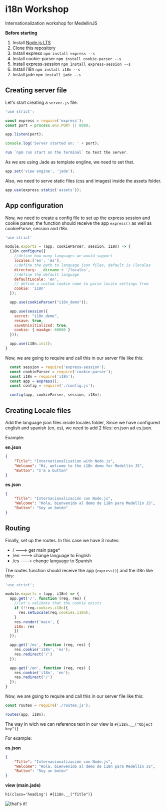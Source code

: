 # i18n Workshop
Internationalization workshop for MedellinJS

**Before starting**

1. Install [Node.js LTS](http://nodejs.org/)
2. Clone this repository
3. Install express `npm install express --s`
4. Install cookie-parser `npm install cookie-parser --s`
5. Install express-session `npm install express-session --s`
6. Install i18n `npm install i18n --s`
7. Install jade `npm install jade --s`

## Creating server file

Let's start creating a `server.js` file.

```js
'use strict';

const express = require('express');
const port = process.env.PORT || 8080;

app.listen(port);

console.log('Server started on: ' + port);

run `npm run start on the terminal` to test the server.

```
As we are using Jade as template engline, we need to set that.

```js
app.set('view engine', 'jade');
```
Also, we need to serve static files (css and images) inside the assets folder.

```js
app.use(express.static('assets'));
```

## App configuration

Now, we need to create a config file to set up the express session and cookie parser, the function should receive the app `express()` as well as cookieParse, session and i18n.

```js
'use strict'

module.exports = (app, cookieParser, session, i18n) => {
  i18n.configure({
    //define how many languages we would support
    locales:['en', 'es'],
    //define the path to language json files, default is /locales
    directory: __dirname + '/locales',
    //define the default language
    defaultLocale: 'en',
    // define a custom cookie name to parse locale settings from
    cookie: 'i18n'
  });

  app.use(cookieParser("i18n_demo"));

  app.use(session({
    secret: "i18n_demo",
    resave: true,
    saveUninitialized: true,
    cookie: { maxAge: 60000 }
  }));

  app.use(i18n.init);
}
```

Now, we are going to require and call this in our server file like this:

```js
  const session = require('express-session');
  const cookieParser = require('cookie-parser');
  const i18n = require('i18n');
  const app = express();
  const config = require('./config.js');

  config(app, cookieParser, session, i18n);
```
## Creating Locale files

Add the language json files inside locales folder, Since we have configured english and spanish (en, es), we need to add 2 files: en.json ad es.json.

Example:

**en.json**
```json
{
	"Title": "Internationalization with Node.js",
	"Welcome": "Hi, welcome to the i18n demo for Medellín JS",
	"Button": "I'm a button"
}
```

**es.json**
```json
{
	"Title": "Internacionalización con Node.js",
	"Welcome": "Hola, bienvenido al demo de i18n para Medellín JS",
	"Button": "Soy un botón"
}
```

## Routing
Finally, set up the routes. In this case we have 3 routes:

* / ---> get main page*
* /en ---> change language to English
* /es ---> change language to Spanish

The routes function should receive the app (`express()`) and the i18n like this:

```js
'use strict';

module.exports = (app, i18n) => {
  app.get('/', function (req, res) {
    //let's validate that the cookie exists
    if (!!req.cookies.i18n){
      res.setLocale(req.cookies.i18n);
    }
    res.render('main', {
    i18n: res
    })
  });

  app.get('/es', function (req, res) {
    res.cookie('i18n', 'es');
    res.redirect('/')
  });

  app.get('/en', function (req, res) {
    res.cookie('i18n', 'en');
    res.redirect('/')
  });
}
```

Now, we are going to require and call this in our server file like this:

```js
const routes = require('./routes.js');

routes(app, i18n);
```

The way in wich we can reference text in our view is `#{i18n.__("Object key")}`

For example:

**es.json**
```json
{
	"Title": "Internacionalización con Node.js",
	"Welcome": "Hola, bienvenido al demo de i18n para Medellín JS",
	"Button": "Soy un botón"
}
```

**view (main.jade)**
```jade
h1(class='heading') #{i18n.__("Title")}
```

![that's it!](https://media.makeameme.org/created/we-did-it-sw5z69.jpg)
